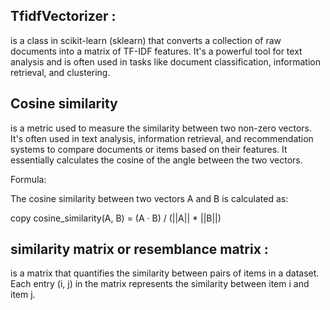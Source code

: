 ## TfidfVectorizer :
 is a class in scikit-learn (sklearn) that converts a collection of raw documents into a matrix of TF-IDF features. It's a powerful tool for text analysis and is often used in tasks like document classification, information retrieval, and clustering.


## Cosine similarity 

is a metric used to measure the similarity between two non-zero vectors. It's often used in text analysis, information retrieval, and recommendation systems to compare documents or items based on their features. It essentially calculates the cosine of the angle between the two vectors.

Formula:

The cosine similarity between two vectors A and B is calculated as:

copy
cosine_similarity(A, B) = (A · B) / (||A|| * ||B||)


## similarity matrix or resemblance matrix :
 is a matrix that quantifies the similarity between pairs of items in a dataset. Each entry (i, j) in the matrix represents the similarity between item i and item j.


